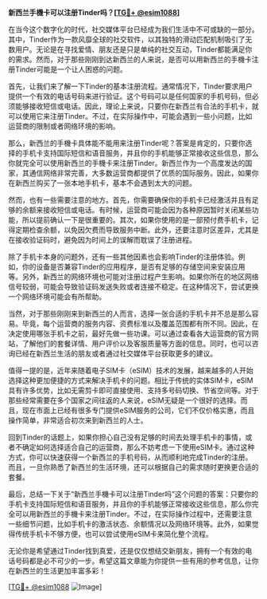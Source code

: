 **新西兰手機卡可以注册Tinder吗？[[TG💪+ @esim1088](https://t.me/s/esim1088)]**

在当今这个数字化的时代，社交媒体平台已经成为我们生活中不可或缺的一部分。其中，Tinder作为一款风靡全球的社交软件，以其独特的滑动匹配机制吸引了无数用户。无论是在寻找爱情、朋友还是只是单纯的社交互动，Tinder都能满足你的需求。然而，对于那些刚刚到达新西兰的人来说，是否可以用新西兰的手機卡注册Tinder可能是一个让人困惑的问题。

首先，让我们来了解一下Tinder的基本注册流程。通常情况下，Tinder要求用户提供一个有效的电话号码来进行验证。这个号码可以是任何国家的手机号码，但必须能够接收短信或电话。因此，理论上来说，只要你在新西兰有合法的手机卡，就可以使用它来注册Tinder。不过，在实际操作中，可能会遇到一些小问题，比如运营商的限制或者网络环境的影响。

那么，新西兰的手機卡具体能不能用来注册Tinder呢？答案是肯定的，只要你选择的手机卡支持国际短信和语音服务，并且你的手机能够正常接收这些信息，那么你就完全可以使用新西兰的手機卡来注册Tinder。新西兰作为一个高度发达的国家，其通信网络非常完善，大多数运营商都提供了优质的国际服务。因此，如果你在新西兰购买了一张本地手机卡，基本不会遇到太大的问题。

然而，也有一些需要注意的地方。首先，你需要确保你的手机卡已经激活并且有足够的余额来接收短信或电话。有时候，运营商可能会因为各种原因暂时关闭某些功能，所以提前确认一下是很重要的。其次，如果你使用的是一部预付费手机卡，记得定期检查余额，以免因欠费而导致服务中断。此外，还要注意时区差异，尤其是在接收验证码时，避免因为时间上的误解而耽误了注册进程。

除了手机卡本身的问题外，还有一些其他因素也会影响Tinder的注册体验。例如，你的设备是否兼容Tinder的应用程序，是否有足够的存储空间来安装应用等。另外，新西兰的网络环境也可能对注册过程产生影响。如果你所在的地区网络信号较弱，可能会导致验证码发送失败或者连接不稳定。在这种情况下，尝试更换一个网络环境可能会有所帮助。

当然，对于那些刚刚来到新西兰的人而言，选择一张合适的手机卡并不总是那么容易。毕竟，每个运营商的服务内容、资费标准以及覆盖范围都有所不同。因此，在决定使用哪张手机卡之前，最好先做一些功课。可以通过查看各大运营商的官方网站，了解他们的套餐详情、用户评价以及客服质量等方面的信息。同时，也可以咨询已经在新西兰生活的朋友或者通过社交媒体平台获取更多的建议。

值得一提的是，近年来随着电子SIM卡（eSIM）技术的发展，越来越多的人开始选择这种更加便捷的方式来解决手机卡的问题。相比于传统的实体SIM卡，eSIM具有许多优势，比如无需剪卡即可直接使用、支持多号码切换、节省空间等。对于那些经常需要在多个国家之间往返的人来说，eSIM无疑是一个很好的选择。而且，现在市面上已经有很多专门提供eSIM服务的公司，它们不仅价格实惠，而且操作简单，非常适合初次来到新西兰的人士。

回到Tinder的话题上，如果你担心自己没有足够的时间去处理手机卡的事情，或者不确定如何选择适合自己的运营商，那么不妨考虑一下使用eSIM卡。通过这种方式，你可以快速获得一个新西兰的手机号码，从而顺利地完成Tinder的注册。而且，一旦你熟悉了新西兰的生活环境，还可以根据自己的需求随时更换更合适的套餐。

最后，总结一下关于“新西兰手機卡可以注册Tinder吗”这个问题的答案：只要你的手机卡支持国际短信和语音服务，并且你的手机能够正常接收这些信息，那么你完全可以用新西兰的手機卡来注册Tinder。不过，在实际操作过程中，还需要注意一些细节问题，比如手机卡的激活状态、余额情况以及网络环境等。此外，如果觉得传统手机卡不够方便，也可以尝试使用eSIM卡来简化整个流程。

无论你是希望通过Tinder找到真爱，还是仅仅想结交新朋友，拥有一个有效的电话号码都是必不可少的一步。希望这篇文章能为你提供一些有用的参考信息，让你在新西兰的生活更加丰富多彩！ 

[[TG💪+ @esim1088](https://t.me/s/esim1088) ![Image](https://i.postimg.cc/4NQfJmqS/Snipaste-2025-05-13-00-14-12.png)]